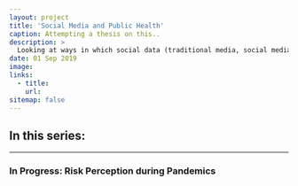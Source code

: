 ```yaml
---
layout: project
title: 'Social Media and Public Health'
caption: Attempting a thesis on this..
description: >
  Looking at ways in which social data (traditional media, social media) can supplement public health research. 
date: 01 Sep 2019
image: 
links:
  - title: 
    url: 
sitemap: false
---
```


<h2>In this series:</h2>
<hr>
<h3> In Progress: Risk Perception during Pandemics